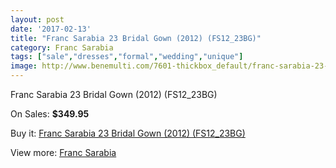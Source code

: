 ```yaml
---
layout: post
date: '2017-02-13'
title: "Franc Sarabia 23 Bridal Gown (2012) (FS12_23BG)"
category: Franc Sarabia
tags: ["sale","dresses","formal","wedding","unique"]
image: http://www.benemulti.com/7601-thickbox_default/franc-sarabia-23-bridal-gown-2012-fs1223bg.jpg
---
```

Franc Sarabia 23 Bridal Gown (2012) (FS12_23BG)

On Sales: **$349.95**
<a href="https://www.benemulti.com/en/franc-sarabia/2902-franc-sarabia-23-bridal-gown-2012-fs1223bg.html"><amp-img layout="responsive" width="600" height="600" src="//www.benemulti.com/7601-thickbox_default/franc-sarabia-23-bridal-gown-2012-fs1223bg.jpg" alt="Franc Sarabia 23 Bridal Gown (2012) (FS12_23BG) 0" /></a>
<a href="https://www.benemulti.com/en/franc-sarabia/2902-franc-sarabia-23-bridal-gown-2012-fs1223bg.html"><amp-img layout="responsive" width="600" height="600" src="//www.benemulti.com/7602-thickbox_default/franc-sarabia-23-bridal-gown-2012-fs1223bg.jpg" alt="Franc Sarabia 23 Bridal Gown (2012) (FS12_23BG) 1" /></a>

Buy it: [Franc Sarabia 23 Bridal Gown (2012) (FS12_23BG)](https://www.benemulti.com/en/franc-sarabia/2902-franc-sarabia-23-bridal-gown-2012-fs1223bg.html "Franc Sarabia 23 Bridal Gown (2012) (FS12_23BG)")

View more: [Franc Sarabia](https://www.benemulti.com/en/29-franc-sarabia "Franc Sarabia")